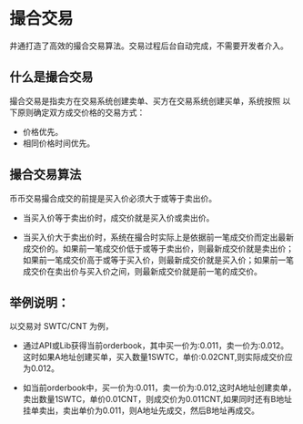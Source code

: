 # 撮合交易

井通打造了高效的撮合交易算法。交易过程后台自动完成，不需要开发者介入。

## 什么是撮合交易

撮合交易是指卖方在交易系统创建卖单、买方在交易系统创建买单，系统按照
以下原则确定双方成交价格的交易方式：

* 价格优先。
* 相同价格时间优先。

## 撮合交易算法

币币交易撮合成交的前提是买入价必须大于或等于卖出价。

* 当买入价等于卖出价时，成交价就是买入价或卖出价。

* 当买入价大于卖出价时，系统在撮合时实际上是依据前一笔成交价而定出最新成交价的。如果前一笔成交价低于或等于卖出价，则最新成交价就是卖出价；如果前一笔成交价高于或等于买入价，则最新成交价就是买入价；如果前一笔成交价在卖出价与买入价之间，则最新成交价就是前一笔的成交价。

## 举例说明：

以交易对 SWTC/CNT 为例，

* 通过API或Lib获得当前orderbook，其中买一价为:0.011，卖一价为:0.012。这时如果A地址创建买单，买入数量1SWTC，单价:0.02CNT,则实际成交价应为0.012。

* 如当前orderbook中，买一价为:0.011，卖一价为:0.012,这时A地址创建卖单，卖出数量1SWTC，单价0.01CNT，则成交价为0.011CNT,如果同时还有B地址挂单卖出，卖出单价为0.011，则A地址先成交，然后B地址再成交。
